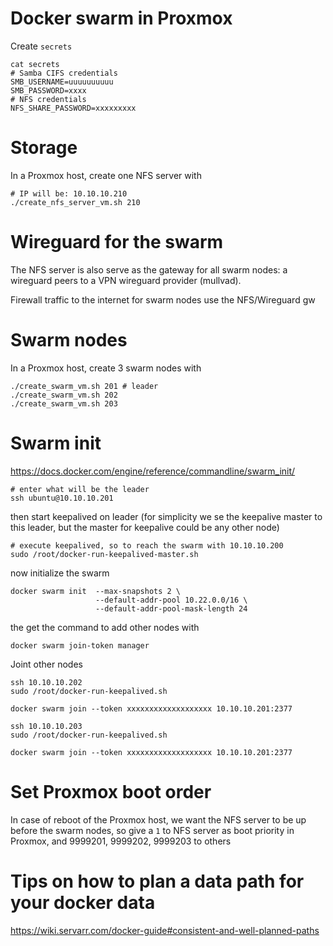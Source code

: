 # Docker swarm in Proxmox

Create `secrets`

```
cat secrets
# Samba CIFS credentials
SMB_USERNAME=uuuuuuuuuu
SMB_PASSWORD=xxxx
# NFS credentials
NFS_SHARE_PASSWORD=xxxxxxxxx
```

# Storage
In a Proxmox host, create one NFS server with

```
# IP will be: 10.10.10.210
./create_nfs_server_vm.sh 210
```

# Wireguard for the swarm

The NFS server is also serve as the gateway for all swarm nodes: a wireguard peers
to a VPN wireguard provider (mullvad).

Firewall traffic to the internet for swarm nodes use the NFS/Wireguard gw

# Swarm nodes

In a Proxmox host, create 3 swarm nodes with

```
./create_swarm_vm.sh 201 # leader
./create_swarm_vm.sh 202
./create_swarm_vm.sh 203
```

# Swarm init


https://docs.docker.com/engine/reference/commandline/swarm_init/

```
# enter what will be the leader
ssh ubuntu@10.10.10.201
```
then start keepalived on leader (for simplicity we se the keepalive master to this leader,
but the master for keepalive could be any other node)

```
# execute keepalived, so to reach the swarm with 10.10.10.200
sudo /root/docker-run-keepalived-master.sh
```


now initialize the swarm

```
docker swarm init  --max-snapshots 2 \
                   --default-addr-pool 10.22.0.0/16 \
                   --default-addr-pool-mask-length 24
```

the get the command to add other nodes with

```
docker swarm join-token manager
```


Joint other nodes

```
ssh 10.10.10.202
sudo /root/docker-run-keepalived.sh

docker swarm join --token xxxxxxxxxxxxxxxxxxx 10.10.10.201:2377

ssh 10.10.10.203
sudo /root/docker-run-keepalived.sh

docker swarm join --token xxxxxxxxxxxxxxxxxxx 10.10.10.201:2377
```

# Set Proxmox boot order

In case of reboot of the Proxmox host, we want the NFS server to be up before the swarm nodes, so give
a `1` to NFS server as boot priority in Proxmox, and 9999201, 9999202, 9999203 to others


# Tips on how to plan a data path for your docker data

https://wiki.servarr.com/docker-guide#consistent-and-well-planned-paths
